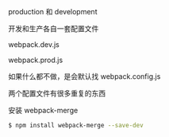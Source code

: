 
production 和 development

开发和生产各自一套配置文件

webpack.dev.js

webpack.prod.js

如果什么都不做，是会默认找 webpack.config.js

两个配置文件有很多重复的东西

安装 webpack-merge

```bash
$ npm install webpack-merge --save-dev
```
